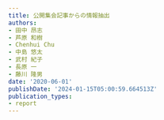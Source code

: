 ```yaml
---
title: 公開集会記事からの情報抽出
authors:
- 田中 昂志
- 芦原 和樹
- Chenhui Chu
- 中島 悠太
- 武村 紀子
- 長原 一
- 藤川 隆男
date: '2020-06-01'
publishDate: '2024-01-15T05:00:59.664513Z'
publication_types:
- report
---
```

